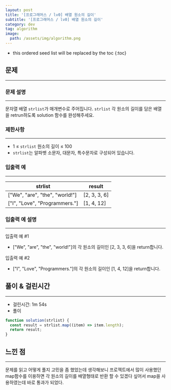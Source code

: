 ```yaml
---
layout: post
title: '[프로그래머스 / lv0] 배열 원소의 길이'
subtitle: '[프로그래머스 / lv0] 배열 원소의 길이'
category: dev
tag: algorithm
image:
  path: /assets/img/algorithm.png
---
```


<!-- prettier-ignore -->
* this ordered seed list will be replaced by the toc
{:toc}

## 문제

---

### **문제 설명**

---

문자열 배열 `strlist`가 매개변수로 주어집니다. `strlist` 각 원소의 길이를 담은 배열을 retrun하도록 solution 함수를 완성해주세요.

### 제한사항

---

- 1 ≤ `strlist` 원소의 길이 ≤ 100
- `strlist`는 알파벳 소문자, 대문자, 특수문자로 구성되어 있습니다.

### 입출력 예

---

| strlist                        | result       |
| ------------------------------ | ------------ |
| ["We", "are", "the", "world!"] | [2, 3, 3, 6] |
| ["I", "Love", "Programmers."]  | [1, 4, 12]   |

### 입출력 예 설명

---

입출력 예 #1

- ["We", "are", "the", "world!"]의 각 원소의 길이인 [2, 3, 3, 6]을 return합니다.

입출력 예 #2

- ["I", "Love", "Programmers."]의 각 원소의 길이인 [1, 4, 12]을 return합니다.

## 풀이 & 걸린시간

---

- 걸린시간: 1m 54s
- 풀이

```jsx
function solution(strlist) {
  const result = strlist.map((item) => item.length);
  return result;
}
```

## 느낀 점

---

문제를 읽고 어떻게 풀지 고민을 좀 했었는데 생각해보니 프로젝트에서 많이 사용했던 map함수를 이용하면 각 원소의 길이를 배열형태로 반환 할 수 있겠다 싶어서 map을 사용하였는데 바로 통과가 되었다.
